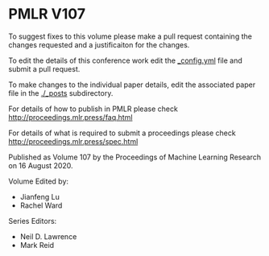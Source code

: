 # PMLR V107

To suggest fixes to this volume please make a pull request containing the changes requested and a justificaiton for the changes.

To edit the details of this conference work edit the [_config.yml](./_config.yml) file and submit a pull request.

To make changes to the individual paper details, edit the associated paper file in the [./_posts](./_posts) subdirectory.

For details of how to publish in PMLR please check http://proceedings.mlr.press/faq.html

For details of what is required to submit a proceedings please check http://proceedings.mlr.press/spec.html



Published as Volume 107 by the Proceedings of Machine Learning Research on 16 August 2020.

Volume Edited by:
  * Jianfeng Lu
  * Rachel Ward

Series Editors:
  * Neil D. Lawrence
  * Mark Reid
